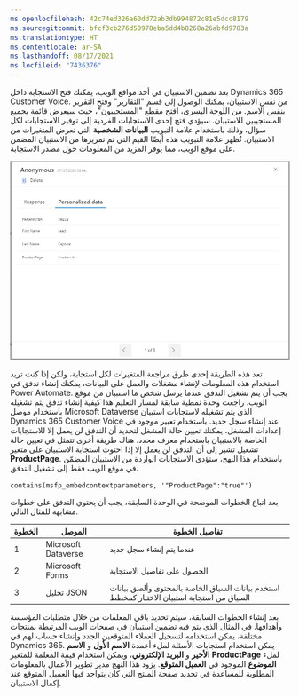 ```yaml
---
ms.openlocfilehash: 42c74ed326a60dd72ab3db994872c81e5dcc8179
ms.sourcegitcommit: bfcf3cb276d50978eba5dd4b8268a26abfd9783a
ms.translationtype: HT
ms.contentlocale: ar-SA
ms.lasthandoff: 08/17/2021
ms.locfileid: "7436376"
---
```

بعد تضمين الاستبيان في أحد مواقع الويب، يمكنك فتح الاستجابة داخل Dynamics 365 Customer Voice. من نفس الاستبيان، يمكنك الوصول إلى قسم "التقارير" وفتح التقرير بنفس الاسم. من اللوحة اليسرى، افتح مقطع "المستجيبون"، حيث سيعرض قائمة بجميع المستجيبين للاستبيان. سيؤدي فتح إحدى الاستجابات الفردية إلى توفير الاستجابات لكل سؤال، وذلك باستخدام علامة التبويب **البيانات الشخصية** التي تعرض المتغيرات من الاستبيان. تُظهر علامة التبويب هذه أيضًا القيم التي تم تمريرها من الاستبيان المضمن على موقع الويب، مما يوفر المزيد من المعلومات حول مصدر الاستجابة. 

![تعرض علامة التبويب "البيانات المخصصة" المتغيرات التالية من الاستبيان: الاسم الأول واسم العائلة وصفحة المنتج.](../media/unit-2-6-1-variables.png)

تعد هذه الطريقة إحدى طرق مراجعة المتغيرات لكل استجابة، ولكن إذا كنت تريد استخدام هذه المعلومات لإنشاء مشغلات والعمل على البيانات، يمكنك إنشاء تدفق في Power Automate. يجب أن يتم تشغيل التدفق عندما يرسل شخص ما استبيان من موقع الويب. راجعت وحدة نمطية سابقة لمسار التعليم هذا كيفية إنشاء تدفق يتم تشغيله باستخدام موصل Microsoft Dataverse الذي يتم تشغيله لاستجابات استبيان Dynamics 365 Customer Voice عند إنشاء سجل جديد. باستخدام تعبير موجود في إعدادات المشغل، يمكنك تعيين حالة المشغل لتحديد أن التدفق لن يعمل إلا للاستجابات الخاصة بالاستبيان باستخدام معرف محدد. هناك طريقة أخرى تتمثل في تعيين حالة تشغيل تشير إلى أن التدفق لن يعمل إلا إذا احتوت استجابة الاستبيان على متغير **ProductPage‎**. باستخدام هذا النهج، ستؤدي الاستجابات الواردة من الاستبيان المضمّن في موقع الويب فقط إلى تشغيل التدفق. 

```powerappsfl
contains(msfp_embedcontextparameters, '"ProductPage":"true"')
```

بعد اتباع الخطوات الموضحة في الوحدة السابقة، يجب أن يحتوي التدفق على خطوات مشابهة للمثال التالي.

|     الخطوة    |     الموصل              |     تفاصيل الخطوة                                                                                                    |
|-------------|----------------------------|---------------------------------------------------------------------------------------------------------------------|
|     1       |     Microsoft Dataverse    |     عندما يتم إنشاء سجل جديد                                                                                    |
|     2       |     Microsoft Forms        |     الحصول على تفاصيل الاستجابة                                                                                            |
|     3       |     تحليل JSON             |     استخدم بيانات السياق الخاصة بالمحتوى وألصق بيانات السياق من استجابة استبيان الاختبار كمخطط    |

بعد إنشاء الخطوات السابقة، سيتم تحديد باقي المعلمات من خلال متطلبات المؤسسة وأهدافها. في المثال الذي يتم فيه تضمين استبيان في صفحات الويب المرتبطة بمنتجات مختلفة، يمكن استخدامه لتسجيل العملاء المتوقعين الجدد وإنشاء حساب لهم في Dynamics 365. يمكن استخدام استجابات الأسئلة لملء أعمدة **الاسم الأول** و **الاسم الأخير** و **البريد الإلكتروني**، ويمكن استخدام قيمة المعلمة للمتغير **ProductPage‎** لملء **الموضوع** الموجود في **العميل المتوقع**. يزود هذا النهج مدير تطوير الأعمال بالمعلومات المطلوبة للمساعدة في تحديد صفحة المنتج التي كان يتواجد فيها العميل المتوقع عند إكمال الاستبيان. 

